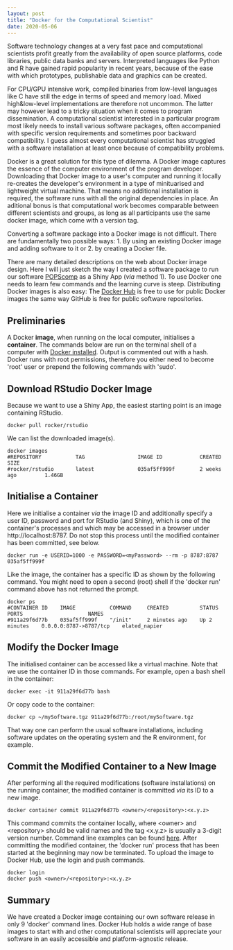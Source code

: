 ```yaml
---
layout: post
title: "Docker for the Computational Scientist"
date: 2020-05-06
---
```


Software technology changes at a very fast pace and computational scientists
profit greatly from the availability of open source platforms, code libraries,
public data banks and servers.
Interpreted languages like Python and R have gained rapid popularity in recent years,
because of the ease with which prototypes, publishable data and graphics can be created.

For CPU/GPU intensive work, compiled binaries from low-level languages like C have
still the edge in terms of speed and memory load. Mixed high&low-level implementations
are therefore not uncommon. The latter may however lead to a tricky situation when it comes to
program dissemination. A computational scientist interested in a particular program most likely
needs to install various software packages, often accompanied with specific version requirements
and sometimes poor backward compatibility. I guess almost every computational scientist has struggled
with a software installation at least once because of compatibility problems.

Docker is a great solution for this type of dilemma.
A Docker image captures the essence of the computer environment of the program developer.
Downloading that Docker image to a user's computer and running it locally re-creates the developer's
environment in a type of minituarised and lightweight virtual machine.
That means no additional installation is required, the software runs with all the original dependencies in place.
An aditional bonus is that computational work becomes comparable between different scientists and groups,
as long as all participants use the same docker image, which come with a version tag.

Converting a software package into a Docker image is not difficult.
There are fundamentally two possible ways: 1. By using an existing Docker image and adding software to it or 2. by creating a Docker file.

There are many detailed descriptions on the web about Docker image design.
Here I will just sketch the way I created a software package to run our software
[POPScomp](http://popscomp.org:3838) as a Shiny App (*via* method 1).
To use Docker one needs to learn few commands and the learning curve is steep.
Distributing Docker images is also easy: The [Docker Hub](https://hub.docker.com/)
is free to use for public Docker images the same way GitHub is free for public software repositories.

## Preliminaries
A Docker **image**, when running on the local computer, initialises a **container**.
The commands below are run on the terminal shell of a computer with [Docker installed](https://docs.docker.com/).
Output is commented out with a hash.
Docker runs with root permissions, therefore you either need to become 'root' user or prepend the following commands with 'sudo'.

## Download RStudio Docker Image
Because we want to use a Shiny App, the easiest starting point is an image containing RStudio.
```
docker pull rocker/rstudio
```
We can list the downloaded image(s).
```
docker images
#REPOSITORY           TAG                 IMAGE ID            CREATED             SIZE
#rocker/rstudio       latest              035af5ff999f        2 weeks ago         1.46GB
```

## Initialise a Container
Here we initialise a container *via* the image ID and additionally specify a user ID, password and port for RStudio (and Shiny), which is one of the container's processes and which may be accessed in a browser under http://localhost:8787. Do not stop this process until the modified container has been committed, see below.
```
docker run -e USERID=1000 -e PASSWORD=<myPassword> --rm -p 8787:8787  035af5ff999f
```
Like the image, the container has a specific ID as shown by the following command. You might need to open a second (root) shell if the 'docker run' command above has not returned the prompt.
```
docker ps
#CONTAINER ID    IMAGE           COMMAND     CREATED          STATUS          PORTS                     NAMES
#911a29f6d77b    035af5ff999f    "/init"     2 minutes ago    Up 2 minutes    0.0.0.0:8787->8787/tcp    elated_napier
```

## Modify the Docker Image
The initialised container can be accessed like a virtual machine. Note that we use the container ID in those commands.
For example, open a bash shell in the container:
```
docker exec -it 911a29f6d77b bash
```
Or copy code to the container:
```
docker cp ~/mySoftware.tgz 911a29f6d77b:/root/mySoftware.tgz
```
That way one can perform the usual software installations, including software updates on the operating system and the R environment, for example.

## Commit the Modified Container to a New Image
After performing all the required modifications (software installations) on the running container, the modified container is committed *via* its ID to a new image.
```
docker container commit 911a29f6d77b <owner>/<repository>:<x.y.z>
```
This command commits the container locally, where \<owner\> and \<repository\> should be valid names and the tag \<x.y.z\> is usually a 3-digit version number. Command line examples can be found [here](https://docs.docker.com/engine/reference/commandline/commit/). After committing the modified container, the 'docker run' process that has been started at the beginning may now be terminated.
To upload the image to Docker Hub, use the login and push commands.
```
docker login
docker push <owner>/<repository>:<x.y.z>
```

## Summary
We have created a Docker image containing our own software release in only 9 'docker' command lines.
Docker Hub holds a wide range of base images to start with and other computational scientists will appreciate your software in an easily accessible and platform-agnostic release.



